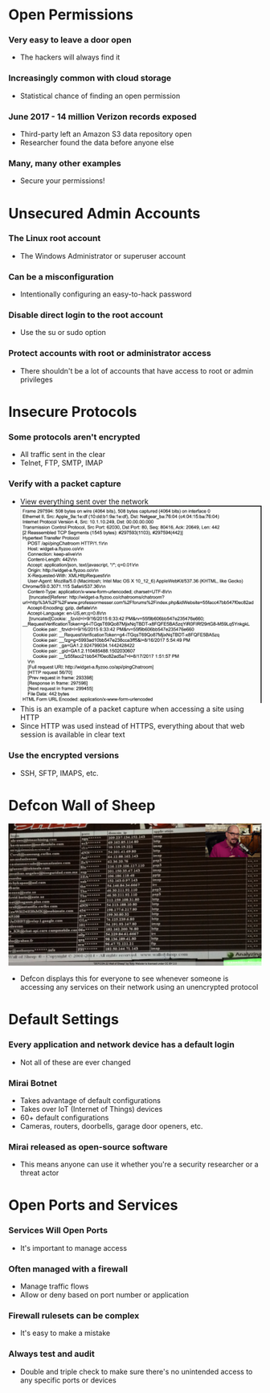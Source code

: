 # Open Permissions
### Very easy to leave a door open
- The hackers will always find it
### Increasingly common with cloud storage
- Statistical chance of finding an open permission
### June 2017 - 14 million Verizon records exposed
- Third-party left an Amazon S3 data repository open
- Researcher found the data before anyone else
### Many, many other examples
- Secure your permissions!
# Unsecured Admin Accounts
### The Linux root account
- The Windows Administrator or superuser account
### Can be a misconfiguration
- Intentionally configuring an easy-to-hack password
### Disable direct login to the root account
- Use the su or sudo option
### Protect accounts with root or administrator access
- There shouldn't be a lot of accounts that have access to root or admin privileges
# Insecure Protocols
### Some protocols aren't encrypted
- All traffic sent in the clear
- Telnet, FTP, SMTP, IMAP
### Verify with a packet capture
- View everything sent over the network
![](attachments/f194ebb6212664e563e249330ce74759.png)
- This is an example of a packet capture when accessing a site using HTTP
- Since HTTP was used instead of HTTPS, everything about that web session is available in clear text
### Use the encrypted versions
- SSH, SFTP, IMAPS, etc.
# Defcon Wall of Sheep
![](attachments/240f571a1a4deb5d442b8556aa08f0ec.png)
- Defcon displays this for everyone to see whenever someone is accessing any services on their network using an unencrypted protocol
# Default Settings
### Every application and network device has a default login
- Not all of these are ever changed
### Mirai Botnet
- Takes advantage of default configurations
- Takes over IoT (Internet of Things) devices
- 60+ default configurations
- Cameras, routers, doorbells, garage door openers, etc.
### Mirai released as open-source software
- This means anyone can use it whether you're a security researcher or a threat actor
# Open Ports and Services
### Services Will Open Ports
- It's important to manage access
### Often managed with a firewall
- Manage traffic flows
- Allow or deny based on port number or application
### Firewall rulesets can be complex
- It's easy to make a mistake
### Always test and audit
- Double and triple check to make sure there's no unintended access to any specific ports or devices
